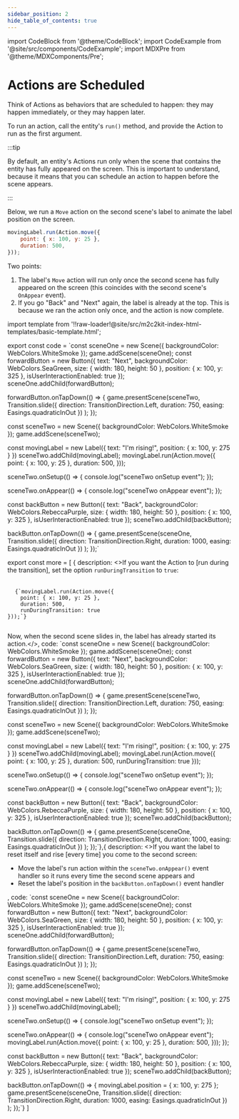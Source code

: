 ```yaml
---
sidebar_position: 2
hide_table_of_contents: true
---
```


import CodeBlock from '@theme/CodeBlock';
import CodeExample from '@site/src/components/CodeExample';
import MDXPre from '@theme/MDXComponents/Pre';

# Actions are Scheduled

Think of Actions as behaviors that are scheduled to happen: they may happen immediately, or they may happen later.

To run an action, call the entity's `run()` method, and provide the Action to run as the first argument.

:::tip

By default, an entity's Actions run only when the scene that contains the entity has fully appeared on the screen. This is important to understand, because it means that you can schedule an action to happen before the scene appears.

:::

Below, we run a `Move` action on the second scene's label to animate the label position on the screen. 

```js
movingLabel.run(Action.move({
    point: { x: 100, y: 25 },
    duration: 500,
}));
```

Two points:

1. The label's `Move` action will run only once the second scene has fully appeared on the screen (this coincides with the second scene's `OnAppear` event).
2. If you go "Back" and "Next" again, the label is already at the top. This is because we ran the action only once, and the action is now complete.

import template from '!!raw-loader!@site/src/m2c2kit-index-html-templates/basic-template.html';
 
export const code = `const sceneOne = new Scene({ backgroundColor: WebColors.WhiteSmoke });
game.addScene(sceneOne);
const forwardButton = new Button({
    text: "Next",
    backgroundColor: WebColors.SeaGreen,
    size: { width: 180, height: 50 },
    position: { x: 100, y: 325 },
    isUserInteractionEnabled: true
});
sceneOne.addChild(forwardButton);
 
forwardButton.onTapDown(() => {
    game.presentScene(sceneTwo,
        Transition.slide({
            direction: TransitionDirection.Left,
            duration: 750,
            easing: Easings.quadraticInOut
        })
    );
});
 
const sceneTwo = new Scene({ backgroundColor: WebColors.WhiteSmoke });
game.addScene(sceneTwo);
 
const movingLabel = new Label({
    text: "I'm rising!",
    position: { x: 100, y: 275 }
})
sceneTwo.addChild(movingLabel);
movingLabel.run(Action.move({
    point: { x: 100, y: 25 },
    duration: 500,
}));
 
sceneTwo.onSetup(() => {
    console.log("sceneTwo onSetup event");
});
 
sceneTwo.onAppear(() => {
    console.log("sceneTwo onAppear event");
});
 
const backButton = new Button({
    text: "Back",
    backgroundColor: WebColors.RebeccaPurple,
    size: { width: 180, height: 50 },
    position: { x: 100, y: 325 },
    isUserInteractionEnabled: true
});
sceneTwo.addChild(backButton);
 
backButton.onTapDown(() => {
    game.presentScene(sceneOne,
        Transition.slide({
            direction: TransitionDirection.Right, duration: 1000,
            easing: Easings.quadraticInOut
        })
    );
});`

export const more = [
{ description: <>If you want the Action to [run during the transition], set the option `runDuringTransition` to `true`:<br/><br/>
<pre>
  <code className="language-js">{`movingLabel.run(Action.move({
    point: { x: 100, y: 25 },
    duration: 500,
    runDuringTransition: true
}));`}
  </code>
</pre>
Now, when the second scene slides in, the label has already started its action.</>,
code: `const sceneOne = new Scene({ backgroundColor: WebColors.WhiteSmoke });
game.addScene(sceneOne);
const forwardButton = new Button({
    text: "Next",
    backgroundColor: WebColors.SeaGreen,
    size: { width: 180, height: 50 },
    position: { x: 100, y: 325 },
    isUserInteractionEnabled: true
});
sceneOne.addChild(forwardButton);
 
forwardButton.onTapDown(() => {
    game.presentScene(sceneTwo,
        Transition.slide({
            direction: TransitionDirection.Left,
            duration: 750,
            easing: Easings.quadraticInOut
        })
    );
});
 
const sceneTwo = new Scene({ backgroundColor: WebColors.WhiteSmoke });
game.addScene(sceneTwo);
 
const movingLabel = new Label({
    text: "I'm rising!",
    position: { x: 100, y: 275 }
})
sceneTwo.addChild(movingLabel);
movingLabel.run(Action.move({
    point: { x: 100, y: 25 },
    duration: 500,
    runDuringTransition: true
}));
 
sceneTwo.onSetup(() => {
    console.log("sceneTwo onSetup event");
});
 
sceneTwo.onAppear(() => {
    console.log("sceneTwo onAppear event");
});
 
const backButton = new Button({
    text: "Back",
    backgroundColor: WebColors.RebeccaPurple,
    size: { width: 180, height: 50 },
    position: { x: 100, y: 325 },
    isUserInteractionEnabled: true
});
sceneTwo.addChild(backButton);
 
backButton.onTapDown(() => {
    game.presentScene(sceneOne,
        Transition.slide({
            direction: TransitionDirection.Right, duration: 1000,
            easing: Easings.quadraticInOut
        })
    );
});`},{
description: <>If you want the label to reset itself and rise [every time] you come to the second screen:<br/>
<ul>
<li>Move the label's run action within the <code>sceneTwo.onAppear()</code> event handler so it runs every time the second scene appears and</li>
<li>Reset the label's position in the <code>backButton.onTapDown()</code> event handler</li>
</ul>
</>,
code: `const sceneOne = new Scene({ backgroundColor: WebColors.WhiteSmoke });
game.addScene(sceneOne);
const forwardButton = new Button({
    text: "Next",
    backgroundColor: WebColors.SeaGreen,
    size: { width: 180, height: 50 },
    position: { x: 100, y: 325 },
    isUserInteractionEnabled: true
});
sceneOne.addChild(forwardButton);
 
forwardButton.onTapDown(() => {
    game.presentScene(sceneTwo,
        Transition.slide({
            direction: TransitionDirection.Left,
            duration: 750,
            easing: Easings.quadraticInOut
        })
    );
});
 
const sceneTwo = new Scene({ backgroundColor: WebColors.WhiteSmoke });
game.addScene(sceneTwo);
 
const movingLabel = new Label({
    text: "I'm rising!",
    position: { x: 100, y: 275 }
})
sceneTwo.addChild(movingLabel);
 
sceneTwo.onSetup(() => {
    console.log("sceneTwo onSetup event");
});
 
sceneTwo.onAppear(() => {
    console.log("sceneTwo onAppear event");
    movingLabel.run(Action.move({
        point: { x: 100, y: 25 },
        duration: 500,
    }));
});
 
const backButton = new Button({
    text: "Back",
    backgroundColor: WebColors.RebeccaPurple,
    size: { width: 180, height: 50 },
    position: { x: 100, y: 325 },
    isUserInteractionEnabled: true
});
sceneTwo.addChild(backButton);
 
backButton.onTapDown(() => {
    movingLabel.position = { x: 100, y: 275 };
    game.presentScene(sceneOne,
        Transition.slide({
            direction: TransitionDirection.Right, duration: 1000,
            easing: Easings.quadraticInOut
        })
    );
});`}
]

<CodeExample code={code} template={template} more={more} console="true"/>

[^1]: Internally, m2c2kit runs a game loop, but this is abstracted away from the programmer through **Actions**.
